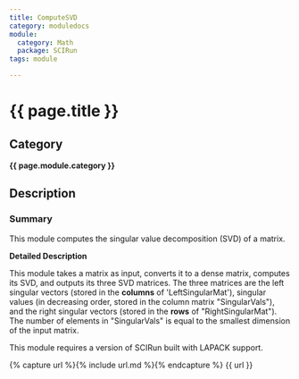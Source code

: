 ```yaml
---
title: ComputeSVD
category: moduledocs
module:
  category: Math
  package: SCIRun
tags: module

---
```


# {{ page.title }}

## Category

**{{ page.module.category }}**

## Description

### Summary

This module computes the singular value decomposition (SVD) of a matrix.

**Detailed Description**

This module takes a matrix as input, converts it to a dense matrix, computes its SVD, and outputs its three SVD matrices. The three matrices are the left singular vectors (stored in the **columns** of 'LeftSingularMat'), singular values (in decreasing order, stored in the column matrix "SingularVals"), and the right singular vectors (stored in the **rows** of "RightSingularMat"). The number of elements in "SingularVals" is equal to the smallest dimension of the input matrix.

This module requires a version of SCIRun built with LAPACK support.


{% capture url %}{% include url.md %}{% endcapture %}
{{ url }}
